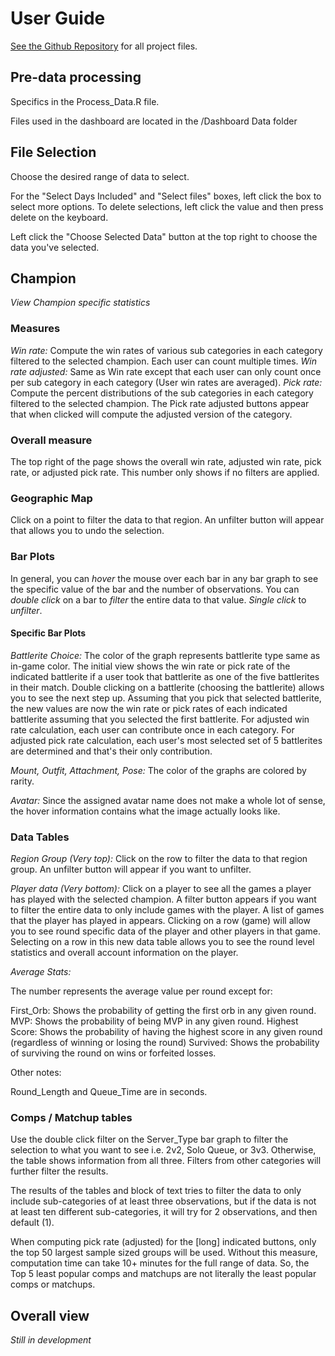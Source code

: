 # User Guide

[See the Github Repository](https://github.com/Skywind555/Personal-Projects) for all project files.

## Pre-data processing

Specifics in the Process_Data.R file.

Files used in the dashboard are located in the /Dashboard Data folder

## File Selection

Choose the desired range of data to select.

For the "Select Days Included" and "Select files" boxes, left click the box to select more options. 
To delete selections, left click the value and then press delete on the keyboard.

Left click the "Choose Selected Data" button at the top right to choose the data you've selected.

## Champion

*View Champion specific statistics*

### Measures

*Win rate:* Compute the win rates of various sub categories in each category filtered to the selected champion. Each user can count multiple times.
*Win rate adjusted:* Same as Win rate except that each user can only count once per sub category in each category (User win rates are averaged).
*Pick rate:* Compute the percent distributions of the sub categories in each category filtered to the selected champion. The Pick rate adjusted buttons appear that when clicked will compute the adjusted version of the category. 

### Overall measure

The top right of the page shows the overall win rate, adjusted win rate, pick rate, or adjusted pick rate. This number only shows if no filters are applied.

### Geographic Map

Click on a point to filter the data to that region. An unfilter button will appear that allows you to undo the selection.

### Bar Plots

In general, you can *hover* the mouse over each bar in any bar graph to see the specific value of the bar and the number of observations.
You can *double click* on a bar to *filter* the entire data to that value. *Single click* to *unfilter*.

#### Specific Bar Plots

*Battlerite Choice:* The color of the graph represents battlerite type same as in-game color. The initial view shows the win rate or pick rate of the indicated battlerite if a user took that battlerite as one of the five battlerites in their match. Double clicking on a battlerite (choosing the battlerite) allows you to see the next step up. Assuming that you pick that selected battlerite, the new values are now the win rate or pick rates of each indicated battlerite assuming that you selected the first battlerite. For adjusted win rate calculation, each user can contribute once in each category. For adjusted pick rate calculation, each user's most selected set of 5 battlerites are determined and that's their only contribution. 

*Mount, Outfit, Attachment, Pose:* The color of the graphs are colored by rarity.

*Avatar:* Since the assigned avatar name does not make a whole lot of sense, the hover information contains what the image actually looks like.

### Data Tables

*Region Group (Very top):* Click on the row to filter the data to that region group. An unfilter button will appear if you want to unfilter.

*Player data (Very bottom):* Click on a player to see all the games a player has played with the selected champion. A filter button appears if you want to filter the entire data to only include games with the player. A list of games that the player has played in appears. Clicking on a row (game) will allow you to see round specific data of the player and other players in that game. Selecting on a row in this new data table allows you to see the round level statistics and overall account information on the player.

*Average Stats:*

The number represents the average value per round except for:

First_Orb: Shows the probability of getting the first orb in any given round.
MVP: Shows the probability of being MVP in any given round.
Highest Score: Shows the probability of having the highest score in any given round (regardless of winning or losing the round)
Survived: Shows the probability of surviving the round on wins or forfeited losses.

Other notes:

Round_Length and Queue_Time are in seconds.

### Comps / Matchup tables

Use the double click filter on the Server_Type bar graph to filter the selection to what you want to see i.e. 2v2, Solo Queue, or 3v3. Otherwise, the table shows information from all three. Filters from other categories will further filter the results.

The results of the tables and block of text tries to filter the data to only include sub-categories of at least three observations, but if the data is not at least ten different sub-categories, it will try for 2 observations, and then default (1).

When computing pick rate (adjusted) for the [long] indicated buttons, only the top 50 largest sample sized groups will be used. Without this measure, computation time can take 10+ minutes for the full range of data. So, the Top 5 least popular comps and matchups are not literally the least popular comps or matchups.

## Overall view

*Still in development*